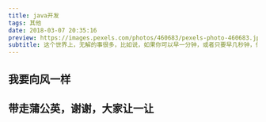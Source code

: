```yaml
---
title: java开发
tags: 其他
date: 2018-03-07 20:35:16
preview: https://images.pexels.com/photos/460683/pexels-photo-460683.jpeg?cs=srgb&dl=architecture-burj-al-arab-city-460683.jpg&fm=jpg
subtitle: 这个世界上，无解的事很多，比如说，如果你可以早一分钟，或者只要早几秒钟，你是不是就会和某个人，某件事产生连接。但往往大部分的人生我们总是在错过。
---
```

## 我要向风一样
## 带走蒲公英，谢谢，大家让一让

